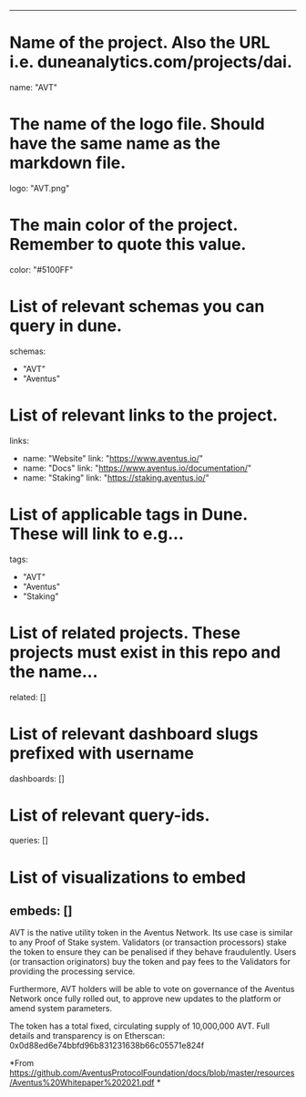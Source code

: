 ---
# Name of the project. Also the URL i.e. duneanalytics.com/projects/dai.
name: "AVT" 

# The name of the logo file. Should have the same name as the markdown file.
logo: "AVT.png"

# The main color of the project. Remember to quote this value.
color: "#5100FF"

# List of relevant schemas you can query in dune.
schemas: 
  - "AVT"
  - "Aventus"

# List of relevant links to the project.
links:
  - name: "Website"
    link: "https://www.aventus.io/"
  - name: "Docs"
    link: "https://www.aventus.io/documentation/"
  - name: "Staking"
    link: "https://staking.aventus.io/"

# List of applicable tags in Dune. These will link to e.g...
tags:
  - "AVT" 
  - "Aventus"
  - "Staking"

# List of related projects. These projects must exist in this repo and the name...
related: 
  []

# List of relevant dashboard slugs prefixed with username
dashboards:
  []

# List of relevant query-ids.
queries:
  []
  
# List of visualizations to embed
embeds:
  []
  ---

AVT is the native utility token in the Aventus Network. Its use case is similar to any Proof of Stake system. 
Validators (or transaction processors) stake the token to ensure they can be penalised if they behave fraudulently. 
Users (or transaction originators) buy the token and pay fees to the Validators for providing the processing service. 

Furthermore, AVT holders will be able to vote on governance of the Aventus Network once fully rolled out, to approve new updates to the platform or amend system parameters. 

The token has a total fixed, circulating supply of 10,000,000 AVT. 
Full details and transparency is on Etherscan: 0x0d88ed6e74bbfd96b831231638b66c05571e824f

*From https://github.com/AventusProtocolFoundation/docs/blob/master/resources/Aventus%20Whitepaper%202021.pdf *
